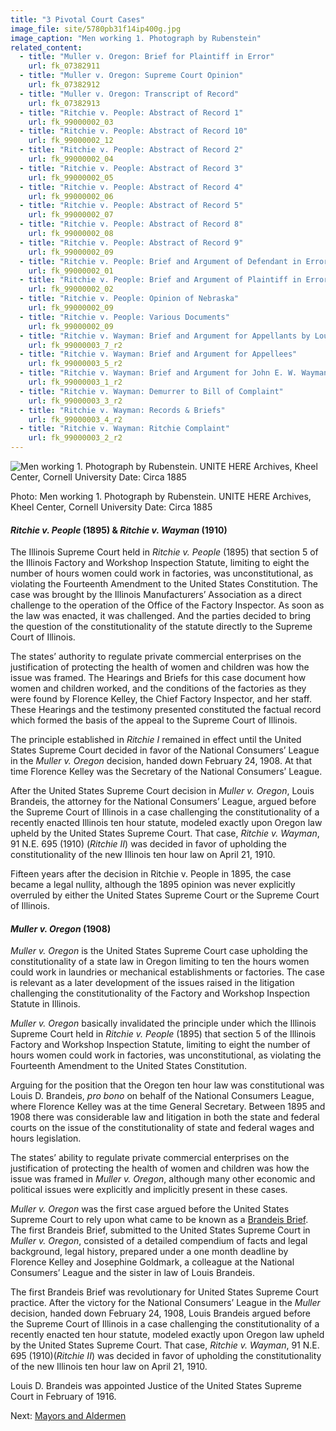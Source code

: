 ```yaml
---
title: "3 Pivotal Court Cases"
image_file: site/5780pb31f14ip400g.jpg
image_caption: "Men working 1. Photograph by Rubenstein"
related_content:
  - title: "Muller v. Oregon: Brief for Plaintiff in Error"
    url: fk_07382911
  - title: "Muller v. Oregon: Supreme Court Opinion"
    url: fk_07382912
  - title: "Muller v. Oregon: Transcript of Record"
    url: fk_07382913
  - title: "Ritchie v. People: Abstract of Record 1"
    url: fk_99000002_03
  - title: "Ritchie v. People: Abstract of Record 10"
    url: fk_99000002_12
  - title: "Ritchie v. People: Abstract of Record 2"
    url: fk_99000002_04
  - title: "Ritchie v. People: Abstract of Record 3"
    url: fk_99000002_05
  - title: "Ritchie v. People: Abstract of Record 4"
    url: fk_99000002_06
  - title: "Ritchie v. People: Abstract of Record 5"
    url: fk_99000002_07
  - title: "Ritchie v. People: Abstract of Record 8"
    url: fk_99000002_08
  - title: "Ritchie v. People: Abstract of Record 9"
    url: fk_99000002_09
  - title: "Ritchie v. People: Brief and Argument of Defendant in Error"
    url: fk_99000002_01
  - title: "Ritchie v. People: Brief and Argument of Plaintiff in Error"
    url: fk_99000002_02
  - title: "Ritchie v. People: Opinion of Nebraska"
    url: fk_99000002_09
  - title: "Ritchie v. People: Various Documents"
    url: fk_99000002_09
  - title: "Ritchie v. Wayman: Brief and Argument for Appellants by Louis Brandeis"
    url: fk_99000003_7_r2
  - title: "Ritchie v. Wayman: Brief and Argument for Appellees"
    url: fk_99000003_5_r2
  - title: "Ritchie v. Wayman: Brief and Argument for John E. W. Wayman"
    url: fk_99000003_1_r2
  - title: "Ritchie v. Wayman: Demurrer to Bill of Complaint"
    url: fk_99000003_3_r2
  - title: "Ritchie v. Wayman: Records & Briefs"
    url: fk_99000003_4_r2
  - title: "Ritchie v. Wayman: Ritchie Complaint"
    url: fk_99000003_2_r2
---
```


<img alt="Men working 1. Photograph by Rubenstein. UNITE HERE Archives, Kheel Center, Cornell University Date: Circa 1885" src="/img/5780pb31f14ip400g.jpg" style="margin:auto;display:block;" />
<p class="has-text-centered is-italic is-size-7">Photo: Men working 1. Photograph by Rubenstein. UNITE HERE Archives, Kheel Center, Cornell University Date: Circa 1885</p>

#### *Ritchie v. People* (1895) & *Ritchie v. Wayman* (1910)
The Illinois Supreme Court held in *Ritchie v. People* (1895) that section 5 of the Illinois Factory and Workshop Inspection Statute, limiting to eight the number of hours women could work in factories, was unconstitutional, as violating the Fourteenth Amendment to the United States Constitution. The case was brought by the Illinois Manufacturers’ Association as a direct challenge to the operation of the Office of the Factory Inspector. As soon as the law was enacted, it was challenged. And the parties decided to bring the question of the constitutionality of the statute directly to the Supreme Court of Illinois.

The states’ authority to regulate private commercial enterprises on the justification of protecting the health of women and children was how the issue was framed. The Hearings and Briefs for this case document how women and children worked, and the conditions of the factories as they were found by Florence Kelley, the Chief Factory Inspector, and her staff. These Hearings and the testimony presented constituted the factual record which formed the basis of the appeal to the Supreme Court of Illinois.

The principle established in *Ritchie I* remained in effect until the United States Supreme Court decided in favor of the National Consumers’ League in the *Muller v. Oregon* decision, handed down February 24, 1908. At that time Florence Kelley was the Secretary of the National Consumers’ League.

After the United States Supreme Court decision in *Muller v. Oregon*, Louis Brandeis, the attorney for the National Consumers’ League, argued before the Supreme Court of Illinois in a case challenging the constitutionality of a recently enacted Illinois ten hour statute, modeled exactly upon Oregon law upheld by the United States Supreme Court. That case, *Ritchie v. Wayman*, 91 N.E. 695 (1910) (*Ritchie II*) was decided in favor of upholding the constitutionality of the new Illinois ten hour law on April 21, 1910.

Fifteen years after the decision in Ritchie v. People in 1895, the case became a legal nullity, although the 1895 opinion was never explicitly overruled by either the United States Supreme Court or the Supreme Court of Illinois.


#### *Muller v. Oregon* (1908)
*Muller v. Oregon* is the United States Supreme Court case upholding the constitutionality of a state law in Oregon limiting to ten the hours women could work in laundries or mechanical establishments or factories. The case is relevant as a later development of the issues raised in the litigation challenging the constitutionality of the Factory and Workshop Inspection Statute in Illinois.

*Muller v. Oregon* basically invalidated the principle under which the Illinois Supreme Court held in *Ritchie v. People* (1895) that section 5 of the Illinois Factory and Workshop Inspection Statute, limiting to eight the number of hours women could work in factories, was unconstitutional, as violating the Fourteenth Amendment to the United States Constitution.

Arguing for the position that the Oregon ten hour law was constitutional was Louis D. Brandeis, *pro bono* on behalf of the National Consumers League, where Florence Kelley was at the time General Secretary. Between 1895 and 1908 there was considerable law and litigation in both the state and federal courts on the issue of the constitutionality of state and federal wages and hours legislation.

The states’ ability to regulate private commercial enterprises on the justification of protecting the health of women and children was how the issue was framed in *Muller v. Oregon*, although many other economic and political issues were explicitly and implicitly present in these cases.

*Muller v. Oregon* was the first case argued before the United States Supreme Court to rely upon what came to be known as a [Brandeis Brief](/documents/fk_07382911). The first Brandeis Brief, submitted to the United States Supreme Court in *Muller v. Oregon*, consisted of a detailed compendium of facts and legal background, legal history, prepared under a one month deadline by Florence Kelley and Josephine Goldmark, a colleague at the National Consumers’ League and the sister in law of Louis Brandeis.

The first Brandeis Brief was revolutionary for United States Supreme Court practice. After the victory for the National Consumers’ League in the *Muller* decision, handed down February 24, 1908, Louis Brandeis argued before the Supreme Court of Illinois in a case challenging the constitutionality of a recently enacted ten hour statute, modeled exactly upon Oregon law upheld by the United States Supreme Court. That case, *Ritchie v. Wayman*, 91 N.E. 695 (1910)(*Ritchie II*) was decided in favor of upholding the constitutionality of the new Illinois ten hour law on April 21, 1910.

Louis D. Brandeis was appointed Justice of the United States Supreme Court in February of 1916.

Next:  [Mayors and Aldermen](/legal/mayors/)
